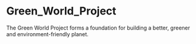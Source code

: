 # Green_World_Project
The Green World Project forms a foundation for building a better, greener and environment-friendly planet. 
